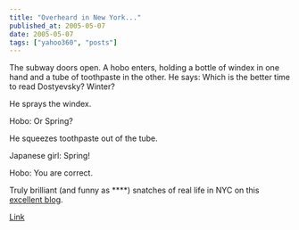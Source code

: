 ```yaml
---
title: "Overheard in New York..."
published_at: 2005-05-07
date: 2005-05-07
tags: ["yahoo360", "posts"]
---
```

The subway doors open. A hobo enters, holding a bottle of windex in one hand and a tube of toothpaste in the other. He says: Which is the better time to read Dostyevsky? Winter?

He sprays the windex.

Hobo: Or Spring? 

He squeezes toothpaste out of the tube.

Japanese girl: Spring!  

Hobo: You are correct.

Truly brilliant (and funny as ****) snatches of real life in NYC on this [excellent blog](http://www.overheardinnewyork.com/).  

[Link]()
